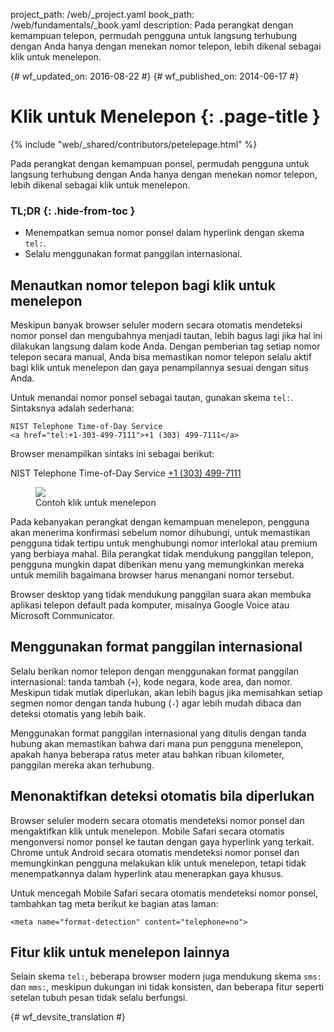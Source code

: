 project_path: /web/_project.yaml
book_path: /web/fundamentals/_book.yaml
description: Pada perangkat dengan kemampuan telepon, permudah pengguna untuk langsung terhubung dengan Anda hanya dengan menekan nomor telepon, lebih dikenal sebagai klik untuk menelepon.

{# wf_updated_on: 2016-08-22 #}
{# wf_published_on: 2014-06-17 #}

# Klik untuk Menelepon {: .page-title }

{% include "web/_shared/contributors/petelepage.html" %}

Pada perangkat dengan kemampuan ponsel, permudah pengguna untuk langsung terhubung
dengan Anda hanya dengan menekan nomor telepon, lebih dikenal sebagai klik untuk menelepon.

### TL;DR {: .hide-from-toc }

* Menempatkan semua nomor ponsel dalam hyperlink dengan skema <code>tel:</code>.
* Selalu menggunakan format panggilan internasional.


## Menautkan nomor telepon bagi klik untuk menelepon

Meskipun banyak browser seluler modern secara otomatis mendeteksi nomor ponsel 
dan mengubahnya menjadi tautan, lebih bagus lagi jika hal ini dilakukan langsung dalam kode Anda.
Dengan pemberian tag setiap nomor telepon secara manual, Anda bisa memastikan nomor telepon selalu
aktif bagi klik untuk menelepon dan gaya penampilannya sesuai dengan situs Anda.

Untuk menandai nomor ponsel sebagai tautan, gunakan skema `tel:`.  Sintaksnya adalah 
sederhana:


    NIST Telephone Time-of-Day Service 
    <a href="tel:+1-303-499-7111">+1 (303) 499-7111</a>

Browser menampilkan sintaks ini sebagai berikut:

NIST Telephone Time-of-Day Service <a href="tel:+1-303-499-7111">+1 (303) 499-7111</a>

<div class="attempt-right">
  <figure>
    <img src="images/click-to-call_framed.jpg" >
    <figcaption>Contoh klik untuk menelepon</figcaption>
  </figure>
</div>

Pada kebanyakan perangkat dengan kemampuan menelepon, pengguna akan menerima
konfirmasi sebelum nomor dihubungi, untuk memastikan pengguna tidak
tertipu untuk menghubungi nomor interlokal atau premium yang berbiaya mahal.
Bila perangkat tidak mendukung panggilan telepon, pengguna mungkin dapat diberikan
menu yang memungkinkan mereka untuk memilih bagaimana browser harus menangani nomor tersebut.

Browser desktop yang tidak mendukung panggilan suara akan membuka aplikasi telepon
default pada komputer, misalnya Google Voice atau Microsoft
Communicator.

## Menggunakan format panggilan internasional

Selalu berikan nomor telepon dengan menggunakan format panggilan internasional: 
tanda tambah (`+`), kode negara, kode area, dan nomor.  Meskipun tidak mutlak
diperlukan, akan lebih bagus jika memisahkan setiap segmen nomor dengan
tanda hubung (`-`) agar lebih mudah dibaca dan deteksi otomatis yang lebih baik.

Menggunakan format panggilan internasional yang ditulis dengan tanda hubung akan memastikan bahwa dari mana pun
pengguna menelepon, apakah hanya beberapa ratus meter atau bahkan ribuan
kilometer, panggilan mereka akan terhubung.

## Menonaktifkan deteksi otomatis bila diperlukan

Browser seluler modern secara otomatis mendeteksi nomor ponsel dan mengaktifkan
klik untuk menelepon. Mobile Safari secara otomatis mengonversi nomor ponsel ke tautan
dengan gaya hyperlink yang terkait. Chrome untuk Android secara otomatis
mendeteksi nomor ponsel dan memungkinkan pengguna melakukan klik untuk menelepon, tetapi tidak menempatkannya
dalam hyperlink atau menerapkan gaya khusus.

Untuk mencegah Mobile Safari secara otomatis mendeteksi nomor ponsel, tambahkan
tag meta berikut ke bagian atas laman:


    <meta name="format-detection" content="telephone=no">


## Fitur klik untuk menelepon lainnya

Selain skema `tel:`, beberapa browser modern juga mendukung skema `sms:`
dan `mms:`, meskipun dukungan ini tidak konsisten, dan beberapa
fitur seperti setelan tubuh pesan tidak selalu berfungsi. 


{# wf_devsite_translation #}
